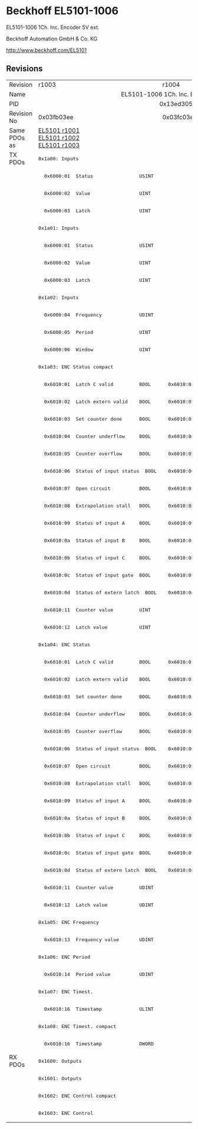 # Beckhoff EL5101-1006

EL5101-1006 1Ch. Inc. Encoder 5V ext.

Beckhoff Automation GmbH & Co. KG

http://www.beckhoff.com/EL5101

## Revisions
<table>
<tr >
<td>Revision</td>
<td>r1003</td>
<td>r1004</td>
<td>r1005</td>
<td>r1006</td>
<td>r1007</td>
</tr>
<tr >
<td>Name</td>
<td colspan=5 align="center">EL5101-1006 1Ch. Inc. Encoder 5V ext.</td>
</tr>
<tr >
<td>PID</td>
<td colspan=5 align="center">0x13ed3052</td>
</tr>
<tr >
<td>Revision No</td>
<td>0x03fb03ee</td>
<td>0x03fc03ee</td>
<td>0x03fd03ee</td>
<td>0x03fe03ee</td>
<td>0x03ff03ee</td>
</tr>
<tr >
<td>Same PDOs as</td>
<td><a href="EL5101">EL5101 r1001</a><br/><a href="EL5101">EL5101 r1002</a><br/><a href="EL5101">EL5101 r1003</a></td>
<td colspan=4 align="center"><a href="EL5101">EL5101 r1004</a><br/><a href="EL5101">EL5101 r1005</a><br/><a href="EL5101">EL5101 r1006</a></td>
</tr>
<tr class="txpdo pdosection">
<td rowspan=52 valign=top>TX PDOs</td>
<td colspan=5 align="left"><pre>0x1a00: Inputs</pre></td>
<td></td>
</tr>
<tr class="txpdo">
<td colspan=5 align="left"><pre>  0x6000:01  Status                USINT</pre></td>
</tr>
<tr class="txpdo">
<td colspan=5 align="left"><pre>  0x6000:02  Value                 UINT</pre></td>
</tr>
<tr class="txpdo">
<td colspan=5 align="left"><pre>  0x6000:03  Latch                 UINT</pre></td>
</tr>
<tr class="txpdo pdosection">
<td colspan=5 align="left"><pre>0x1a01: Inputs</pre></td>
</tr>
<tr class="txpdo">
<td colspan=5 align="left"><pre>  0x6000:01  Status                USINT</pre></td>
</tr>
<tr class="txpdo">
<td colspan=5 align="left"><pre>  0x6000:02  Value                 UINT</pre></td>
</tr>
<tr class="txpdo">
<td colspan=5 align="left"><pre>  0x6000:03  Latch                 UINT</pre></td>
</tr>
<tr class="txpdo pdosection">
<td colspan=5 align="left"><pre>0x1a02: Inputs</pre></td>
</tr>
<tr class="txpdo">
<td colspan=5 align="left"><pre>  0x6000:04  Frequency             UDINT</pre></td>
</tr>
<tr class="txpdo">
<td colspan=5 align="left"><pre>  0x6000:05  Period                UINT</pre></td>
</tr>
<tr class="txpdo">
<td colspan=5 align="left"><pre>  0x6000:06  Window                UINT</pre></td>
</tr>
<tr class="txpdo pdosection">
<td colspan=5 align="left"><pre>0x1a03: ENC Status compact</pre></td>
</tr>
<tr class="txpdo">
<td><pre>  0x6010:01  Latch C valid         BOOL</pre></td>
<td colspan=4 align="left"><pre>  0x6010:01  Status__Latch C valid  BOOL</pre></td>
</tr>
<tr class="txpdo">
<td><pre>  0x6010:02  Latch extern valid    BOOL</pre></td>
<td colspan=4 align="left"><pre>  0x6010:02  Status__Latch extern valid  BOOL</pre></td>
</tr>
<tr class="txpdo">
<td><pre>  0x6010:03  Set counter done      BOOL</pre></td>
<td colspan=4 align="left"><pre>  0x6010:03  Status__Set counter done  BOOL</pre></td>
</tr>
<tr class="txpdo">
<td><pre>  0x6010:04  Counter underflow     BOOL</pre></td>
<td colspan=4 align="left"><pre>  0x6010:04  Status__Counter underflow  BOOL</pre></td>
</tr>
<tr class="txpdo">
<td><pre>  0x6010:05  Counter overflow      BOOL</pre></td>
<td colspan=4 align="left"><pre>  0x6010:05  Status__Counter overflow  BOOL</pre></td>
</tr>
<tr class="txpdo">
<td><pre>  0x6010:06  Status of input status  BOOL</pre></td>
<td colspan=4 align="left"><pre>  0x6010:06  Status__Status of input status  BOOL</pre></td>
</tr>
<tr class="txpdo">
<td><pre>  0x6010:07  Open circuit          BOOL</pre></td>
<td colspan=4 align="left"><pre>  0x6010:07  Status__Open circuit  BOOL</pre></td>
</tr>
<tr class="txpdo">
<td><pre>  0x6010:08  Extrapolation stall   BOOL</pre></td>
<td colspan=4 align="left"><pre>  0x6010:08  Status__Extrapolation stall  BOOL</pre></td>
</tr>
<tr class="txpdo">
<td><pre>  0x6010:09  Status of input A     BOOL</pre></td>
<td colspan=4 align="left"><pre>  0x6010:09  Status__Status of input A  BOOL</pre></td>
</tr>
<tr class="txpdo">
<td><pre>  0x6010:0a  Status of input B     BOOL</pre></td>
<td colspan=4 align="left"><pre>  0x6010:0a  Status__Status of input B  BOOL</pre></td>
</tr>
<tr class="txpdo">
<td><pre>  0x6010:0b  Status of input C     BOOL</pre></td>
<td colspan=4 align="left"><pre>  0x6010:0b  Status__Status of input C  BOOL</pre></td>
</tr>
<tr class="txpdo">
<td><pre>  0x6010:0c  Status of input gate  BOOL</pre></td>
<td colspan=4 align="left"><pre>  0x6010:0c  Status__Status of input gate  BOOL</pre></td>
</tr>
<tr class="txpdo">
<td><pre>  0x6010:0d  Status of extern latch  BOOL</pre></td>
<td colspan=4 align="left"><pre>  0x6010:0d  Status__Status of extern latch  BOOL</pre></td>
</tr>
<tr class="txpdo">
<td colspan=5 align="left"><pre>  0x6010:11  Counter value         UINT</pre></td>
</tr>
<tr class="txpdo">
<td colspan=5 align="left"><pre>  0x6010:12  Latch value           UINT</pre></td>
</tr>
<tr class="txpdo pdosection">
<td colspan=5 align="left"><pre>0x1a04: ENC Status</pre></td>
</tr>
<tr class="txpdo">
<td><pre>  0x6010:01  Latch C valid         BOOL</pre></td>
<td colspan=4 align="left"><pre>  0x6010:01  Status__Latch C valid  BOOL</pre></td>
</tr>
<tr class="txpdo">
<td><pre>  0x6010:02  Latch extern valid    BOOL</pre></td>
<td colspan=4 align="left"><pre>  0x6010:02  Status__Latch extern valid  BOOL</pre></td>
</tr>
<tr class="txpdo">
<td><pre>  0x6010:03  Set counter done      BOOL</pre></td>
<td colspan=4 align="left"><pre>  0x6010:03  Status__Set counter done  BOOL</pre></td>
</tr>
<tr class="txpdo">
<td><pre>  0x6010:04  Counter underflow     BOOL</pre></td>
<td colspan=4 align="left"><pre>  0x6010:04  Status__Counter underflow  BOOL</pre></td>
</tr>
<tr class="txpdo">
<td><pre>  0x6010:05  Counter overflow      BOOL</pre></td>
<td colspan=4 align="left"><pre>  0x6010:05  Status__Counter overflow  BOOL</pre></td>
</tr>
<tr class="txpdo">
<td><pre>  0x6010:06  Status of input status  BOOL</pre></td>
<td colspan=4 align="left"><pre>  0x6010:06  Status__Status of input status  BOOL</pre></td>
</tr>
<tr class="txpdo">
<td><pre>  0x6010:07  Open circuit          BOOL</pre></td>
<td colspan=4 align="left"><pre>  0x6010:07  Status__Open circuit  BOOL</pre></td>
</tr>
<tr class="txpdo">
<td><pre>  0x6010:08  Extrapolation stall   BOOL</pre></td>
<td colspan=4 align="left"><pre>  0x6010:08  Status__Extrapolation stall  BOOL</pre></td>
</tr>
<tr class="txpdo">
<td><pre>  0x6010:09  Status of input A     BOOL</pre></td>
<td colspan=4 align="left"><pre>  0x6010:09  Status__Status of input A  BOOL</pre></td>
</tr>
<tr class="txpdo">
<td><pre>  0x6010:0a  Status of input B     BOOL</pre></td>
<td colspan=4 align="left"><pre>  0x6010:0a  Status__Status of input B  BOOL</pre></td>
</tr>
<tr class="txpdo">
<td><pre>  0x6010:0b  Status of input C     BOOL</pre></td>
<td colspan=4 align="left"><pre>  0x6010:0b  Status__Status of input C  BOOL</pre></td>
</tr>
<tr class="txpdo">
<td><pre>  0x6010:0c  Status of input gate  BOOL</pre></td>
<td colspan=4 align="left"><pre>  0x6010:0c  Status__Status of input gate  BOOL</pre></td>
</tr>
<tr class="txpdo">
<td><pre>  0x6010:0d  Status of extern latch  BOOL</pre></td>
<td colspan=4 align="left"><pre>  0x6010:0d  Status__Status of extern latch  BOOL</pre></td>
</tr>
<tr class="txpdo">
<td colspan=5 align="left"><pre>  0x6010:11  Counter value         UDINT</pre></td>
</tr>
<tr class="txpdo">
<td colspan=5 align="left"><pre>  0x6010:12  Latch value           UDINT</pre></td>
</tr>
<tr class="txpdo pdosection">
<td colspan=5 align="left"><pre>0x1a05: ENC Frequency</pre></td>
</tr>
<tr class="txpdo">
<td colspan=5 align="left"><pre>  0x6010:13  Frequency value       UDINT</pre></td>
</tr>
<tr class="txpdo pdosection">
<td colspan=5 align="left"><pre>0x1a06: ENC Period</pre></td>
</tr>
<tr class="txpdo">
<td colspan=5 align="left"><pre>  0x6010:14  Period value          UDINT</pre></td>
</tr>
<tr class="txpdo pdosection">
<td colspan=5 align="left"><pre>0x1a07: ENC Timest.</pre></td>
</tr>
<tr class="txpdo">
<td colspan=5 align="left"><pre>  0x6010:16  Timestamp             ULINT</pre></td>
</tr>
<tr class="txpdo pdosection">
<td colspan=5 align="left"><pre>0x1a08: ENC Timest. compact</pre></td>
</tr>
<tr class="txpdo">
<td colspan=5 align="left"><pre>  0x6010:16  Timestamp             DWORD</pre></td>
</tr>
<tr class="rxpdo pdosection">
<td rowspan=4 valign=top>RX PDOs</td>
<td colspan=5 align="left"><pre>0x1600: Outputs</pre></td>
<td></td>
</tr>
<tr class="rxpdo pdosection">
<td colspan=5 align="left"><pre>0x1601: Outputs</pre></td>
</tr>
<tr class="rxpdo pdosection">
<td colspan=5 align="left"><pre>0x1602: ENC Control compact</pre></td>
</tr>
<tr class="rxpdo pdosection">
<td colspan=5 align="left"><pre>0x1603: ENC Control</pre></td>
</tr>
</table>
